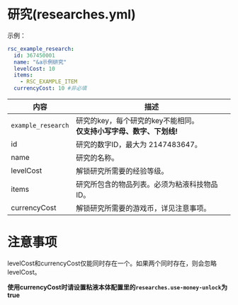 # 研究(researches.yml)

示例：

```yaml
rsc_example_research:
  id: 367450001
  name: "&a示例研究"
  levelCost: 10
  items:
    - RSC_EXAMPLE_ITEM
  currencyCost: 10 #非必填  
```

| 内容 | 描述 |
| -------- | -------- |
| `example_research` | 研究的key，每个研究的key不能相同。<br>**仅支持小写字母、数字、下划线!** |
| id | 研究的数字ID，最大为 2147483647。 |
| name | 研究的名称。 |
| levelCost | 解锁研究所需要的经验等级。 |
| items | 研究所包含的物品列表。必须为粘液科技物品ID。 |
| currencyCost | 解锁研究所需要的游戏币，详见注意事项。 |


# 注意事项

levelCost和currencyCost仅能同时存在一个。如果两个同时存在，则会忽略levelCost。

**使用currencyCost时请设置粘液本体配置里的`researches.use-money-unlock`为true**
